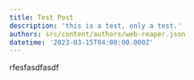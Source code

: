 ```yaml
---
title: Test Post
description: 'this is a test, only a test.'
authors: src/content/authors/web-reaper.json
datetime: '2023-03-15T04:00:00.000Z'
---
```


rfesfasdfasdf

